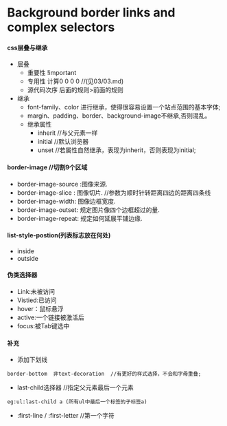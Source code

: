 # Background border links and complex selectors

#### css层叠与继承
* 层叠
	* 重要性  !important
	* 专用性  计算0 0 0 0  //(见03/03.md)
	* 源代码次序 后面的规则>前面的规则
* 继承
    * font-family、color 进行继承，使得很容易设置一个站点范围的基本字体;
    * margin、padding、border、background-image不继承,否则混乱。
    * 继承属性
    	* inherit  //与父元素一样
    	* initial  //默认浏览器
    	* unset  //若属性自然继承，表现为inherit，否则表现为initial;

#### border-image //切割9个区域
* border-image-source :图像来源.
* border-image-slice : 图像切片.  //参数为顺时针转距离四边的距离四条线
* border-image-width: 图像边框宽度.
* border-image-outset: 规定图片像四个边框超过的量.
* border-image-repeat: 规定如何延展平铺边缘.

#### list-style-postion(列表标志放在何处)
* inside
* outside

#### 伪类选择器
* Link:未被访问
* Vistied:已访问
* hover：鼠标悬浮
* active:一个链接被激活后
* focus:被Tab键选中

#### 补充
* 添加下划线
```
border-bottom  非text-decoration  //有更好的样式选择，不会和字母重叠;
```
* last-child选择器 //指定父元素最后一个元素
```
eg:ul:last-child a (所有ul中最后一个标签的子标签a)
```
* :first-line / :first-letter  //第一个字符